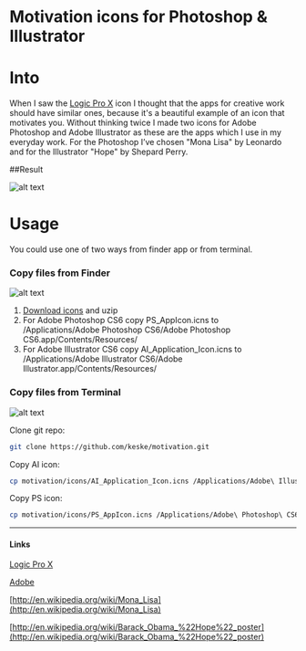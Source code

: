 Motivation icons for Photoshop & Illustrator
============================================

# Into

When I saw the [Logic Pro X](http://www.apple.com/ru/logic-pro/) icon I thought that the apps for creative work should have similar ones, 
because it's a beautiful example of an icon that motivates you. Without thinking twice I made two icons for Adobe Photoshop 
and Adobe Illustrator as these are the apps which I use in my everyday work. For the Photoshop I’ve chosen "Mona Lisa" by Leonardo 
and for the Illustrator "Hope" by Shepard Perry.

##Result

![alt text](https://raw.github.com/keske/motivation/master/img/result.png "Result")


# Usage

You could use one of two ways from finder app or from terminal.

### Copy files from Finder

![alt text](https://raw.github.com/keske/motivation/master/img/finder.png "Finder")

1. [Download icons](https://github.com/keske/motivation/archive/master.zip) and uzip
2. For Adobe Photoshop CS6 copy PS_AppIcon.icns to /Applications/Adobe Photoshop CS6/Adobe Photoshop CS6.app/Contents/Resources/
3. For Adobe Illustrator CS6 copy AI_Application_Icon.icns to /Applications/Adobe Illustrator CS6/Adobe Illustrator.app/Contents/Resources/

### Copy files from Terminal

![alt text](https://raw.github.com/keske/motivation/master/img/terminal.png "Terminal")

Clone git repo:
```bash
git clone https://github.com/keske/motivation.git
```

Copy AI icon:
```bash
cp motivation/icons/AI_Application_Icon.icns /Applications/Adobe\ Illustrator\ CS6/Adobe\ Illustrator.app/Contents/Resources
```

Copy PS icon:
```bash
cp motivation/icons/PS_AppIcon.icns /Applications/Adobe\ Photoshop\ CS6/Adobe\ Photoshop\ CS6.app/Contents/Resources 
```

----

#### Links

[Logic Pro X](http://www.apple.com/ru/logic-pro/)

[Adobe](http://www.adobe.com/) 

[http://en.wikipedia.org/wiki/Mona_Lisa](http://en.wikipedia.org/wiki/Mona_Lisa)

[http://en.wikipedia.org/wiki/Barack_Obama_%22Hope%22_poster](http://en.wikipedia.org/wiki/Barack_Obama_%22Hope%22_poster)